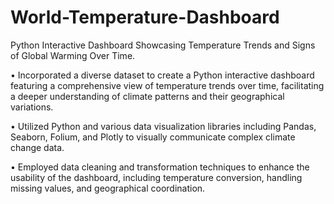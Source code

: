 # World-Temperature-Dashboard
Python Interactive Dashboard Showcasing Temperature Trends and Signs of Global Warming Over Time.

• Incorporated a diverse dataset to create a Python interactive dashboard featuring a comprehensive view of temperature trends over time, facilitating a deeper understanding of climate patterns and their geographical variations.

• Utilized Python and various data visualization libraries including Pandas, Seaborn, Folium, and Plotly to visually communicate complex climate change data.

• Employed data cleaning and transformation techniques to enhance the usability of the dashboard, including temperature conversion, handling missing values, and geographical coordination.
